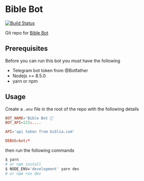 # Bible Bot

[![Build Status](https://travis-ci.org/Kriv-Art/BibleBot.svg?branch=master)](https://travis-ci.org/Kriv-Art/BibleBot)

Git repo for [Bible Bot](https://t.me/bibilia_bot)

## Prerequisites

Before you can run this bot you must have the following

- Telegram bot token from @Botfather
- Nodejs >= 8.5.0
- yarn or npm

## Usage

Create a `.env` file in the root of the repo with the following details

```conf
BOT_NAME='Bible Bot 📖'
BOT_API=123:....

API='api token from biblia.com'

DEBUG=bot:*
```

then run the following commands

```sh
$ yarn
# or npm install
$ NODE_ENV='development' yarn dev
# or npm run dev
```
